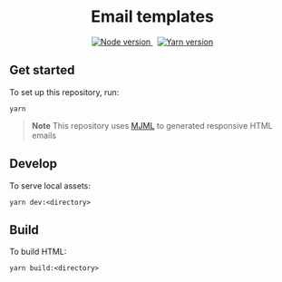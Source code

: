 <h1 align="center">Email templates</h1>

<p align="center">
  <a href="https://nodejs.org/">
    <img alt="Node version" src="https://img.shields.io/static/v1?label=node.js&message=v18%2b&color=339933&style=for-the-badge&logo=node.js" />
  </a>
  <span>&nbsp;</span>
  <a href="https://classic.yarnpkg.com/">
    <img alt="Yarn version" src="https://img.shields.io/static/v1?label=yarn&message=v1.22%2b&color=2C8EBB&style=for-the-badge&logo=yarn" />
  </a>
</p>


## Get started

To set up this repository, run:

```shell
yarn
```

> **Note**
> This repository uses [MJML](https://documentation.mjml.io/) to generated responsive HTML emails

## Develop

To serve local assets:

```shell
yarn dev:<directory>
```

## Build

To build HTML:

```shell
yarn build:<directory>
```
